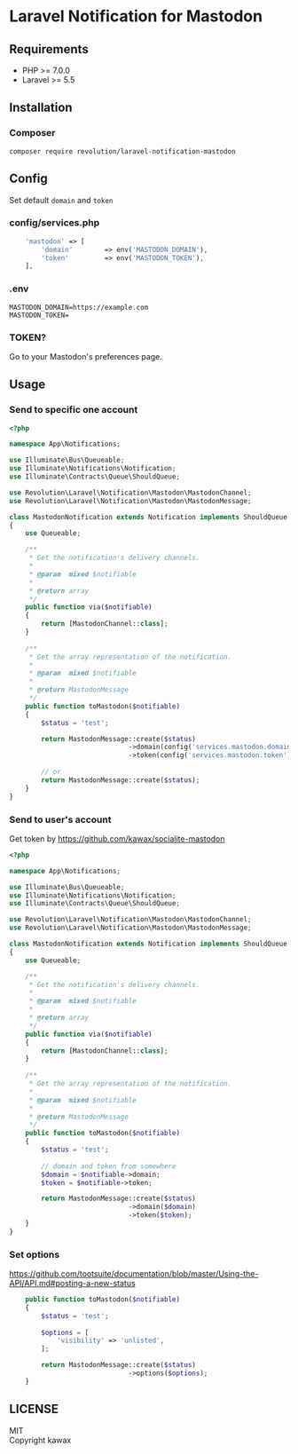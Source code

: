 # Laravel Notification for Mastodon

## Requirements
- PHP >= 7.0.0
- Laravel >= 5.5

## Installation

### Composer
```
composer require revolution/laravel-notification-mastodon
```

## Config

Set default `domain` and `token`

### config/services.php
```php
    'mastodon' => [
        'domain'        => env('MASTODON_DOMAIN'),
        'token'         => env('MASTODON_TOKEN'),
    ],
```

### .env
```
MASTODON_DOMAIN=https://example.com
MASTODON_TOKEN=
```

### TOKEN?
Go to your Mastodon's preferences page.


## Usage

### Send to specific one account

```php
<?php

namespace App\Notifications;

use Illuminate\Bus\Queueable;
use Illuminate\Notifications\Notification;
use Illuminate\Contracts\Queue\ShouldQueue;

use Revolution\Laravel\Notification\Mastodon\MastodonChannel;
use Revolution\Laravel\Notification\Mastodon\MastodonMessage;

class MastodonNotification extends Notification implements ShouldQueue
{
    use Queueable;

    /**
     * Get the notification's delivery channels.
     *
     * @param  mixed $notifiable
     *
     * @return array
     */
    public function via($notifiable)
    {
        return [MastodonChannel::class];
    }
    
    /**
     * Get the array representation of the notification.
     *
     * @param  mixed $notifiable
     *
     * @return MastodonMessage
     */
    public function toMastodon($notifiable)
    {
        $status = 'test';

        return MastodonMessage::create($status)
                              ->domain(config('services.mastodon.domain'))
                              ->token(config('services.mastodon.token'));
        
        // or 
        return MastodonMessage::create($status);
    }
}
```

### Send to user's account
Get token by https://github.com/kawax/socialite-mastodon


```php
<?php

namespace App\Notifications;

use Illuminate\Bus\Queueable;
use Illuminate\Notifications\Notification;
use Illuminate\Contracts\Queue\ShouldQueue;

use Revolution\Laravel\Notification\Mastodon\MastodonChannel;
use Revolution\Laravel\Notification\Mastodon\MastodonMessage;

class MastodonNotification extends Notification implements ShouldQueue
{
    use Queueable;

    /**
     * Get the notification's delivery channels.
     *
     * @param  mixed $notifiable
     *
     * @return array
     */
    public function via($notifiable)
    {
        return [MastodonChannel::class];
    }
    
    /**
     * Get the array representation of the notification.
     *
     * @param  mixed $notifiable
     *
     * @return MastodonMessage
     */
    public function toMastodon($notifiable)
    {
        $status = 'test';
        
        // domain and token from somewhere
        $domain = $notifiable->domain;
        $token = $notifiable->token;

        return MastodonMessage::create($status)
                              ->domain($domain)
                              ->token($token);
    }
}
```

### Set options
https://github.com/tootsuite/documentation/blob/master/Using-the-API/API.md#posting-a-new-status

```php
    public function toMastodon($notifiable)
    {
        $status = 'test';
        
        $options = [
            'visibility' => 'unlisted',
        ];

        return MastodonMessage::create($status)
                              ->options($options);
    }
```


## LICENSE
MIT  
Copyright kawax

